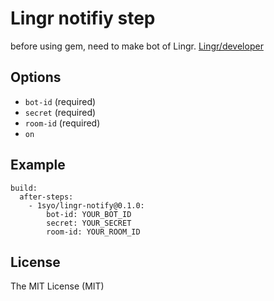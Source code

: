 # Lingr notifiy step

before using gem, need to make bot of Lingr. [Lingr/developer](http://lingr.com/developer)

## Options

* ``bot-id`` (required)
* ``secret`` (required)
* ``room-id`` (required)
* ``on``

## Example

```
build:
  after-steps:
    - 1syo/lingr-notify@0.1.0:
        bot-id: YOUR_BOT_ID
        secret: YOUR_SECRET
        room-id: YOUR_ROOM_ID
```

## License

The MIT License (MIT)
